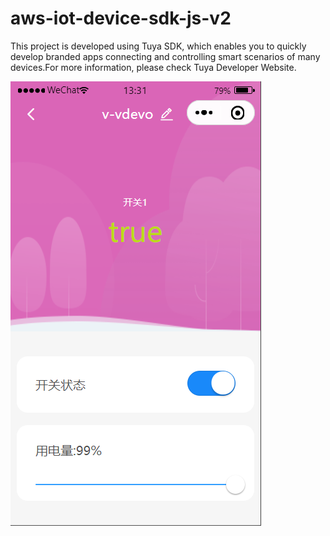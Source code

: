 # aws-iot-device-sdk-js-v2
This project is developed using Tuya SDK, which enables you to quickly develop branded apps connecting and controlling smart scenarios of many devices.For more information, please check Tuya Developer Website.

![panel.png](https://github.com/chongdongchen/aws-iot-device-sdk-js-v2/raw/main/image/panel.png)
